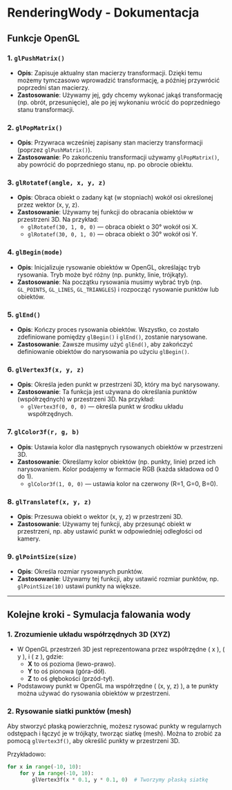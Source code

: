 # RenderingWody - Dokumentacja

## Funkcje OpenGL

### 1. `glPushMatrix()`
- **Opis**: Zapisuje aktualny stan macierzy transformacji. Dzięki temu możemy tymczasowo wprowadzić transformację, a później przywrócić poprzedni stan macierzy.
- **Zastosowanie**: Używamy jej, gdy chcemy wykonać jakąś transformację (np. obrót, przesunięcie), ale po jej wykonaniu wrócić do poprzedniego stanu transformacji.

### 2. `glPopMatrix()`
- **Opis**: Przywraca wcześniej zapisany stan macierzy transformacji (poprzez `glPushMatrix()`).
- **Zastosowanie**: Po zakończeniu transformacji używamy `glPopMatrix()`, aby powrócić do poprzedniego stanu, np. po obrocie obiektu.

### 3. `glRotatef(angle, x, y, z)`
- **Opis**: Obraca obiekt o zadany kąt (w stopniach) wokół osi określonej przez wektor (x, y, z).
- **Zastosowanie**: Używamy tej funkcji do obracania obiektów w przestrzeni 3D. Na przykład:
  - `glRotatef(30, 1, 0, 0)` — obraca obiekt o 30° wokół osi X.
  - `glRotatef(30, 0, 1, 0)` — obraca obiekt o 30° wokół osi Y.

### 4. `glBegin(mode)`
- **Opis**: Inicjalizuje rysowanie obiektów w OpenGL, określając tryb rysowania. Tryb może być różny (np. punkty, linie, trójkąty).
- **Zastosowanie**: Na początku rysowania musimy wybrać tryb (np. `GL_POINTS`, `GL_LINES`, `GL_TRIANGLES`) i rozpocząć rysowanie punktów lub obiektów.

### 5. `glEnd()`
- **Opis**: Kończy proces rysowania obiektów. Wszystko, co zostało zdefiniowane pomiędzy `glBegin()` i `glEnd()`, zostanie narysowane.
- **Zastosowanie**: Zawsze musimy użyć `glEnd()`, aby zakończyć definiowanie obiektów do narysowania po użyciu `glBegin()`.

### 6. `glVertex3f(x, y, z)`
- **Opis**: Określa jeden punkt w przestrzeni 3D, który ma być narysowany.
- **Zastosowanie**: Ta funkcja jest używana do określania punktów (współrzędnych) w przestrzeni 3D. Na przykład:
  - `glVertex3f(0, 0, 0)` — określa punkt w środku układu współrzędnych.

### 7. `glColor3f(r, g, b)`
- **Opis**: Ustawia kolor dla następnych rysowanych obiektów w przestrzeni 3D.
- **Zastosowanie**: Określamy kolor obiektów (np. punkty, linie) przed ich narysowaniem. Kolor podajemy w formacie RGB (każda składowa od 0 do 1).
  - `glColor3f(1, 0, 0)` — ustawia kolor na czerwony (R=1, G=0, B=0).

### 8. `glTranslatef(x, y, z)`
- **Opis**: Przesuwa obiekt o wektor (x, y, z) w przestrzeni 3D.
- **Zastosowanie**: Używamy tej funkcji, aby przesunąć obiekt w przestrzeni, np. aby ustawić punkt w odpowiedniej odległości od kamery.

### 9. `glPointSize(size)`
- **Opis**: Określa rozmiar rysowanych punktów.
- **Zastosowanie**: Używamy tej funkcji, aby ustawić rozmiar punktów, np. `glPointSize(10)` ustawi punkty na większe.

---

## Kolejne kroki - Symulacja falowania wody

### 1. Zrozumienie układu współrzędnych 3D (XYZ)
- W OpenGL przestrzeń 3D jest reprezentowana przez współrzędne \( x \), \( y \), i \( z \), gdzie:
  - **X** to oś pozioma (lewo-prawo).
  - **Y** to oś pionowa (góra-dół).
  - **Z** to oś głębokości (przód-tył).
- Podstawowy punkt w OpenGL ma współrzędne \( (x, y, z) \), a te punkty można używać do rysowania obiektów w przestrzeni.

### 2. Rysowanie siatki punktów (mesh)
Aby stworzyć płaską powierzchnię, możesz rysować punkty w regularnych odstępach i łączyć je w trójkąty, tworząc siatkę (mesh). Można to zrobić za pomocą `glVertex3f()`, aby określić punkty w przestrzeni 3D.

Przykładowo:
```python
for x in range(-10, 10):
    for y in range(-10, 10):
        glVertex3f(x * 0.1, y * 0.1, 0)  # Tworzymy płaską siatkę
